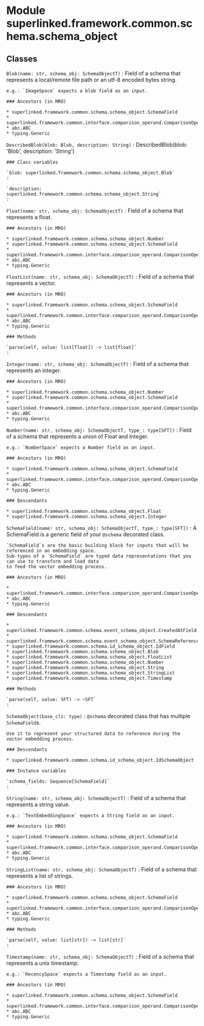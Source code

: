 Module superlinked.framework.common.schema.schema_object
========================================================

Classes
-------

`Blob(name: str, schema_obj: SchemaObjectT)`
:   Field of a schema that represents a local/remote file path or an utf-8 encoded bytes string.
    
    e.g.: `ImageSpace` expects a blob field as an input.

    ### Ancestors (in MRO)

    * superlinked.framework.common.schema.schema_object.SchemaField
    * superlinked.framework.common.interface.comparison_operand.ComparisonOperand
    * abc.ABC
    * typing.Generic

`DescribedBlob(blob: Blob, description: String)`
:   DescribedBlob(blob: 'Blob', description: 'String')

    ### Class variables

    `blob: superlinked.framework.common.schema.schema_object.Blob`
    :

    `description: superlinked.framework.common.schema.schema_object.String`
    :

`Float(name: str, schema_obj: SchemaObjectT)`
:   Field of a schema that represents a float.

    ### Ancestors (in MRO)

    * superlinked.framework.common.schema.schema_object.Number
    * superlinked.framework.common.schema.schema_object.SchemaField
    * superlinked.framework.common.interface.comparison_operand.ComparisonOperand
    * abc.ABC
    * typing.Generic

`FloatList(name: str, schema_obj: SchemaObjectT)`
:   Field of a schema that represents a vector.

    ### Ancestors (in MRO)

    * superlinked.framework.common.schema.schema_object.SchemaField
    * superlinked.framework.common.interface.comparison_operand.ComparisonOperand
    * abc.ABC
    * typing.Generic

    ### Methods

    `parse(self, value: list[float]) ‑> list[float]`
    :

`Integer(name: str, schema_obj: SchemaObjectT)`
:   Field of a schema that represents an integer.

    ### Ancestors (in MRO)

    * superlinked.framework.common.schema.schema_object.Number
    * superlinked.framework.common.schema.schema_object.SchemaField
    * superlinked.framework.common.interface.comparison_operand.ComparisonOperand
    * abc.ABC
    * typing.Generic

`Number(name: str, schema_obj: SchemaObjectT, type_: type[SFT])`
:   Field of a schema that represents a union of Float and Integer.
    
    e.g.: `NumberSpace` expects a Number field as an input.

    ### Ancestors (in MRO)

    * superlinked.framework.common.schema.schema_object.SchemaField
    * superlinked.framework.common.interface.comparison_operand.ComparisonOperand
    * abc.ABC
    * typing.Generic

    ### Descendants

    * superlinked.framework.common.schema.schema_object.Float
    * superlinked.framework.common.schema.schema_object.Integer

`SchemaField(name: str, schema_obj: SchemaObjectT, type_: type[SFT])`
:   A SchemaField is a generic field of your `@schema` decorated class.
    
    `SchemaField`s are the basic building block for inputs that will be referenced in an embedding space.
    Sub-types of a `SchemaField` are typed data representations that you can use to transform and load data
    to feed the vector embedding process.

    ### Ancestors (in MRO)

    * superlinked.framework.common.interface.comparison_operand.ComparisonOperand
    * abc.ABC
    * typing.Generic

    ### Descendants

    * superlinked.framework.common.schema.event_schema_object.CreatedAtField
    * superlinked.framework.common.schema.event_schema_object.SchemaReference
    * superlinked.framework.common.schema.id_schema_object.IdField
    * superlinked.framework.common.schema.schema_object.Blob
    * superlinked.framework.common.schema.schema_object.FloatList
    * superlinked.framework.common.schema.schema_object.Number
    * superlinked.framework.common.schema.schema_object.String
    * superlinked.framework.common.schema.schema_object.StringList
    * superlinked.framework.common.schema.schema_object.Timestamp

    ### Methods

    `parse(self, value: SFT) ‑> ~SFT`
    :

`SchemaObject(base_cls: type)`
:   `@schema` decorated class that has multiple `SchemaField`s.
    
    Use it to represent your structured data to reference during the vector embedding process.

    ### Descendants

    * superlinked.framework.common.schema.id_schema_object.IdSchemaObject

    ### Instance variables

    `schema_fields: Sequence[SchemaField]`
    :

`String(name: str, schema_obj: SchemaObjectT)`
:   Field of a schema that represents a string value.
    
    e.g.: `TextEmbeddingSpace` expects a String field as an input.

    ### Ancestors (in MRO)

    * superlinked.framework.common.schema.schema_object.SchemaField
    * superlinked.framework.common.interface.comparison_operand.ComparisonOperand
    * abc.ABC
    * typing.Generic

`StringList(name: str, schema_obj: SchemaObjectT)`
:   Field of a schema that represents a list of strings.

    ### Ancestors (in MRO)

    * superlinked.framework.common.schema.schema_object.SchemaField
    * superlinked.framework.common.interface.comparison_operand.ComparisonOperand
    * abc.ABC
    * typing.Generic

    ### Methods

    `parse(self, value: list[str]) ‑> list[str]`
    :

`Timestamp(name: str, schema_obj: SchemaObjectT)`
:   Field of a schema that represents a unix timestamp.
    
    e.g.: `RecencySpace` expects a Timestamp field as an input.

    ### Ancestors (in MRO)

    * superlinked.framework.common.schema.schema_object.SchemaField
    * superlinked.framework.common.interface.comparison_operand.ComparisonOperand
    * abc.ABC
    * typing.Generic